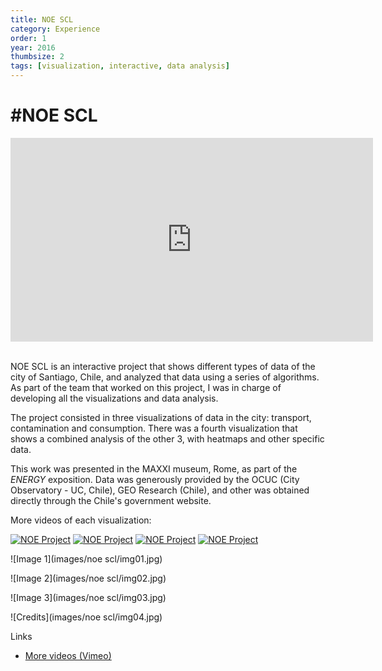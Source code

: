 ```yaml
---
title: NOE SCL
category: Experience
order: 1
year: 2016
thumbsize: 2
tags: [visualization, interactive, data analysis]
---
```


# #NOE SCL

<iframe src="https://player.vimeo.com/video/63709405?title=0&byline=0&portrait=0" width="580" height="326" frameborder="0" webkitallowfullscreen mozallowfullscreen allowfullscreen></iframe>
&nbsp;

NOE SCL is an interactive project that shows different types of data of the city of Santiago, Chile, and analyzed that data using a series of algorithms. As part of the team that worked on this project, I was in charge of developing all the visualizations and data analysis.

The project consisted in three visualizations of data in the city: transport, contamination and consumption. There was a fourth visualization that shows a combined analysis of the other 3, with heatmaps and other specific data.

This work was presented in the MAXXI museum, Rome, as part of the *ENERGY* exposition. Data was generously provided by the OCUC (City Observatory - UC, Chile), GEO Research (Chile), and other was obtained directly through the Chile's government website.

More videos of each visualization:
<div class="videostrip">
<a href="https://vimeo.com/63725639"><img src="https://i.vimeocdn.com/video/434106449_780x439.webp" alt="NOE Project"/></a>
<a href="https://vimeo.com/63725638"><img src="https://i.vimeocdn.com/video/434106774_780x439.webp" alt="NOE Project"/></a>
<a href="https://vimeo.com/63725636"><img src="https://i.vimeocdn.com/video/434105812_780x439.webp" alt="NOE Project"/></a>
<a href="https://vimeo.com/63725640"><img src="https://i.vimeocdn.com/video/434106919_780x439.webp" alt="NOE Project"/></a>
</div>


![Image 1](images/noe scl/img01.jpg)

![Image 2](images/noe scl/img02.jpg)

![Image 3](images/noe scl/img03.jpg)

![Credits](images/noe scl/img04.jpg)


Links
- [More videos (Vimeo)](https://vimeo.com/user17606053)
